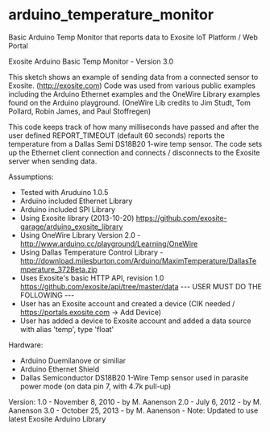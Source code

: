 arduino_temperature_monitor
===========================

Basic Arduino Temp Monitor that reports data to Exosite IoT Platform / Web Portal 

Exosite Arduino Basic Temp Monitor - Version 3.0 

This sketch shows an example of sending data from a connected
sensor to Exosite. (http://exosite.com) Code was used from various
public examples including the Arduino Ethernet examples and the OneWire
Library examples found on the Arduino playground. 
(OneWire Lib credits to Jim Studt, Tom Pollard, Robin James, and Paul Stoffregen)

This code keeps track of how many milliseconds have passed
and after the user defined REPORT_TIMEOUT (default 60 seconds)
reports the temperature from a Dallas Semi DS18B20 1-wire temp sensor.
The code sets up the Ethernet client connection and connects / disconnects 
to the Exosite server when sending data.

Assumptions:
- Tested with Aruduino 1.0.5
- Arduino included Ethernet Library
- Arduino included SPI Library
- Using Exosite library (2013-10-20) https://github.com/exosite-garage/arduino_exosite_library
- Using OneWire Library Version 2.0 - http://www.arduino.cc/playground/Learning/OneWire
- Using Dallas Temperature Control Library - http://download.milesburton.com/Arduino/MaximTemperature/DallasTemperature_372Beta.zip
- Uses Exosite's basic HTTP API, revision 1.0 https://github.com/exosite/api/tree/master/data
--- USER MUST DO THE FOLLOWING ---
- User has an Exosite account and created a device (CIK needed / https://portals.exosite.com -> Add Device)
- User has added a device to Exosite account and added a data source with alias 'temp', type 'float'


Hardware:
- Arduino Duemilanove or similiar
- Arduino Ethernet Shield
- Dallas Semiconductor DS18B20 1-Wire Temp sensor used in parasite power mode (on data pin 7, with 4.7k pull-up)

Version:
1.0 - November 8, 2010 - by M. Aanenson
2.0 - July 6, 2012 - by M. Aanenson
3.0 - October 25, 2013 - by M. Aanenson - Note: Updated to use latest Exosite Arduino Library


